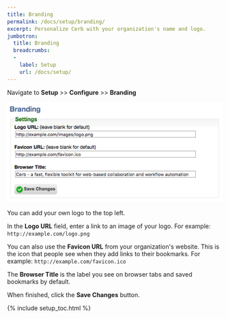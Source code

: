 ```yaml
---
title: Branding
permalink: /docs/setup/branding/
excerpt: Personalize Cerb with your organization's name and logo.
jumbotron:
  title: Branding
  breadcrumbs:
  - 
    label: Setup
    url: /docs/setup/
---
```


Navigate to **Setup** >> **Configure** >> **Branding**

<div class="cerb-screenshot">
<img src="/assets/images/docs/setup/branding.png" class="screenshot">
</div>

You can add your own logo to the top left.

In the **Logo URL** field, enter a link to an image of your logo.  For example: `http://example.com/logo.png`

You can also use the **Favicon URL** from your organization's website.  This is the icon that people see when they add links to their bookmarks.  For example: `http://example.com/favicon.ico`

The **Browser Title** is the label you see on browser tabs and saved bookmarks by default.

When finished, click the **Save Changes** button.

{% include setup_toc.html %}